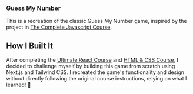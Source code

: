 ### Guess My Number

This is a recreation of the classic Guess My Number game, inspired by the project in <a href="https://www.udemy.com/course/the-complete-javascript-course/">The Complete Javascript Course</a>.

## How I Built It

After completing the <a href="https://www.udemy.com/course/the-ultimate-react-course/">Ultimate React Course</a> and <a href="https://www.udemy.com/course/design-and-develop-a-killer-website-with-html5-and-css3/">HTML & CSS Course</a>, I decided to challenge myself by building this game from scratch using Next.js and Tailwind CSS. I recreated the game's functionality and design without directly following the original course instructions, relying on what I learned! 🎉
